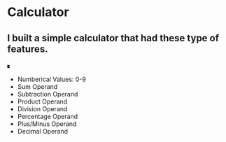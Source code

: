 # Calculator

## I built a simple calculator that had these type of features.

<img src="./images/Calculator_Image.png" alt="Calculator Image" width="5rem">

* Numberical Values: 0-9
* Sum Operand
* Subtraction Operand
* Product Operand
* Division Operand
* Percentage Operand
* Plus/Minus Operand
* Decimal Operand